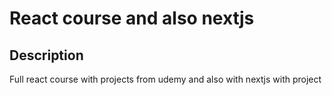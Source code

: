 # React course and also nextjs

## Description
Full react course with projects from udemy and also with nextjs with project

